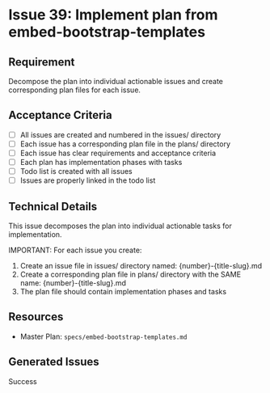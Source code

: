 # Issue 39: Implement plan from embed-bootstrap-templates

## Requirement
Decompose the plan into individual actionable issues and create corresponding plan files for each issue.

## Acceptance Criteria
- [ ] All issues are created and numbered in the issues/ directory
- [ ] Each issue has a corresponding plan file in the plans/ directory
- [ ] Each issue has clear requirements and acceptance criteria
- [ ] Each plan has implementation phases with tasks
- [ ] Todo list is created with all issues
- [ ] Issues are properly linked in the todo list

## Technical Details
This issue decomposes the plan into individual actionable tasks for implementation.

IMPORTANT: For each issue you create:
1. Create an issue file in issues/ directory named: {number}-{title-slug}.md
2. Create a corresponding plan file in plans/ directory with the SAME name: {number}-{title-slug}.md
3. The plan file should contain implementation phases and tasks

## Resources
- Master Plan: `specs/embed-bootstrap-templates.md`

## Generated Issues

Success